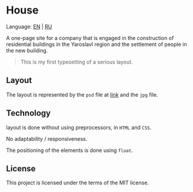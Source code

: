 # House

Language: [EN](https://github.com/AntonGorban/House/blob/master/README.md) | [RU](https://github.com/AntonGorban/House/blob/master/README.RU.md)

A one-page site for a company that is engaged in the construction of residential buildings in the Yaroslavl region and the settlement of people in the new building.

> This is my first typesetting of a serious layout.

## Layout

The layout is represented by the `psd` file at [link](https://drive.google.com/file/d/160OAVeju-f4q-xNpRDZAw19FPEM6PXWB/view?usp=sharing) and the `jpg` file.

## Technology

layout is done without using preprocessors, in `HTML` and `CSS`.

No adaptability / responsiveness.

The positioning of the elements is done using `float`.

## License

This project is licensed under the terms of the MIT license.
